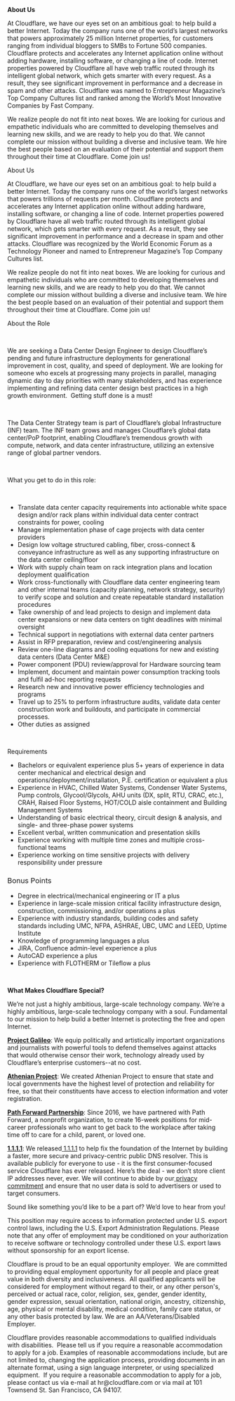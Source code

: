 <div class="content-intro">
	<div><strong>About Us</strong></div>
	<div>
		<p><span style="font-weight: 400;">At Cloudflare, we have our eyes set on an ambitious goal: to help build a better Internet. Today the company runs one of the world’s largest networks that powers approximately 25 million Internet properties, for customers ranging from individual bloggers to SMBs to Fortune 500 companies. Cloudflare protects and accelerates any Internet application online without adding hardware, installing software, or changing a line of code. Internet properties powered by Cloudflare all have web traffic routed through its intelligent global network, which gets smarter with every request. As a result, they see significant improvement in performance and a decrease in spam and other attacks. Cloudflare was named to Entrepreneur Magazine’s Top Company Cultures list and ranked among the World’s Most Innovative Companies by Fast Company.</span><span style="font-weight: 400;">&nbsp;</span></p>
		<p><span style="font-weight: 400;">We realize people do not fit into neat boxes. We are looking for curious and empathetic individuals who are committed to developing themselves and learning new skills, and we are ready to help you do that. We cannot complete our mission without building a diverse and inclusive team. We hire the best people based on an evaluation of their potential and support them throughout their time at Cloudflare. Come join us!&nbsp;</span></p>
	</div>
</div>
<p><span style="font-weight: 400;">About Us</span></p>
<p><span style="font-weight: 400;">At Cloudflare, we have our eyes set on an ambitious goal: to help build a better Internet. Today the company runs one of the world’s largest networks that powers trillions of requests per month. Cloudflare protects and accelerates any Internet application online without adding hardware, installing software, or changing a line of code. Internet properties powered by Cloudflare have all web traffic routed through its intelligent global network, which gets smarter with every request. As a result, they see significant improvement in performance and a decrease in spam and other attacks. Cloudflare was recognized by the World Economic Forum as a Technology Pioneer and named to Entrepreneur Magazine’s Top Company Cultures list.</span></p>
<p><span style="font-weight: 400;">We realize people do not fit into neat boxes. We are looking for curious and empathetic individuals who are committed to developing themselves and learning new skills, and we are ready to help you do that. We cannot complete our mission without building a diverse and inclusive team. We hire the best people based on an evaluation of their potential and support them throughout their time at Cloudflare. Come join us!&nbsp;&nbsp;</span></p>
<p><span style="font-weight: 400;">About the Role</span></p>
<p>&nbsp;</p>
<p><span style="font-weight: 400;">We are seeking a Data Center Design Engineer to design Cloudflare’s pending and future infrastructure deployments for generational improvement in cost, quality, and speed of deployment. We are looking for someone who excels at progressing many projects in parallel, managing dynamic day to day priorities with many stakeholders, and has experience implementing and refining data center design best practices in a high growth environment.&nbsp; Getting stuff done is a must!</span></p>
<p>&nbsp;</p>
<p><span style="font-weight: 400;">The Data Center Strategy team is part of Cloudflare’s global Infrastructure (INF) team. The INF team grows and manages Cloudflare’s global data center/PoP footprint, enabling Cloudflare’s tremendous growth with compute, network, and data center infrastructure, utilizing an extensive range of global partner vendors.&nbsp;&nbsp;</span></p>
<p>&nbsp;</p>
<p><span style="font-weight: 400;">What you get to do in this role:</span></p>
<p>&nbsp;</p>
<ul>
	<li style="font-weight: 400;"><span style="font-weight: 400;">Translate data center capacity requirements into actionable white space design and/or rack plans within individual data center contract constraints for power, cooling</span></li>
	<li style="font-weight: 400;"><span style="font-weight: 400;">Manage implementation phase of cage projects with data center providers</span></li>
	<li style="font-weight: 400;"><span style="font-weight: 400;">Design low voltage structured cabling, fiber, cross-connect &amp; conveyance infrastructure as well as any supporting infrastructure on the data center ceiling/floor</span></li>
	<li style="font-weight: 400;"><span style="font-weight: 400;">Work with supply chain team on rack integration plans and location deployment qualification</span></li>
	<li style="font-weight: 400;"><span style="font-weight: 400;">Work cross-functionally with Cloudflare data center engineering team and other internal teams (capacity planning, network strategy, security) to verify scope and solution and create repeatable standard installation procedures</span></li>
	<li style="font-weight: 400;"><span style="font-weight: 400;">Take ownership of and lead projects to design and implement data center expansions or new data centers on tight deadlines with minimal oversight&nbsp;</span></li>
	<li style="font-weight: 400;"><span style="font-weight: 400;">Technical support in negotiations with external data center partners</span></li>
	<li style="font-weight: 400;"><span style="font-weight: 400;">Assist in RFP preparation, review and cost/engineering analysis</span></li>
	<li style="font-weight: 400;"><span style="font-weight: 400;">Review one-line diagrams and cooling equations for new and existing data centers (Data Center M&amp;E)</span></li>
	<li style="font-weight: 400;"><span style="font-weight: 400;">Power component (PDU) review/approval for Hardware sourcing team</span></li>
	<li style="font-weight: 400;"><span style="font-weight: 400;">Implement, document and maintain power consumption tracking tools and fulfil ad-hoc reporting requests</span></li>
	<li style="font-weight: 400;"><span style="font-weight: 400;">Research new and innovative power efficiency technologies and programs</span></li>
	<li style="font-weight: 400;"><span style="font-weight: 400;">Travel up to 25% to perform infrastructure audits, validate data center construction work and buildouts, and participate in commercial processes.</span></li>
	<li style="font-weight: 400;"><span style="font-weight: 400;">Other duties as assigned</span></li>
</ul>
<p>&nbsp;</p>
<p><span style="font-weight: 400;">Requirements</span></p>
<ul>
	<li style="font-weight: 400;"><span style="font-weight: 400;">Bachelors or equivalent experience plus 5+ years of experience in data center mechanical and electrical design and operations/deployment/installation, P.E. certification or equivalent a plus</span></li>
	<li style="font-weight: 400;"><span style="font-weight: 400;">Experience in HVAC, Chilled Water Systems, Condenser Water Systems, Pump controls, Glycool/Glycols, AHU units (DX, split, RTU, CRAC, etc.), CRAH, Raised Floor Systems, HOT/COLD aisle containment and Building Management Systems</span></li>
	<li style="font-weight: 400;"><span style="font-weight: 400;">Understanding of basic electrical theory, circuit design &amp; analysis, and single- and three-phase power systems</span></li>
	<li style="font-weight: 400;"><span style="font-weight: 400;">Excellent verbal, written communication and presentation skills</span></li>
	<li style="font-weight: 400;"><span style="font-weight: 400;">Experience working with multiple time zones and multiple cross-functional teams</span></li>
	<li style="font-weight: 400;"><span style="font-weight: 400;">Experience working on time sensitive projects with delivery responsibility under pressure</span></li>
</ul>
<h3><span style="font-weight: 400;">Bonus Points</span></h3>
<ul>
	<li style="font-weight: 400;"><span style="font-weight: 400;">Degree in electrical/mechanical engineering or IT a plus</span></li>
	<li style="font-weight: 400;"><span style="font-weight: 400;">Experience in large-scale mission critical facility infrastructure design, construction, commissioning, and/or operations a plus</span></li>
	<li style="font-weight: 400;"><span style="font-weight: 400;">Experience with industry standards, building codes and safety standards including UMC, NFPA, ASHRAE, UBC, UMC and LEED, Uptime Institute</span></li>
	<li style="font-weight: 400;"><span style="font-weight: 400;">Knowledge of programming languages a plus</span></li>
	<li style="font-weight: 400;"><span style="font-weight: 400;">JIRA, Confluence admin-level experience a plus</span></li>
	<li style="font-weight: 400;"><span style="font-weight: 400;">AutoCAD experience a plus</span></li>
	<li style="font-weight: 400;"><span style="font-weight: 400;">Experience with FLOTHERM or Tileflow a plus</span></li>
</ul>
<p>&nbsp;</p>
<div class="content-conclusion">
	<p><strong>What Makes Cloudflare Special?</strong></p>
	<p><span style="font-weight: 400;">We’re not just a highly ambitious, large-scale technology company. We’re a highly ambitious, large-scale technology company with a soul. Fundamental to our mission to help build a better Internet is protecting the free and open Internet.</span></p>
	<p><a href="https://blog.cloudflare.com/protecting-free-expression-online/"><strong>Project Galileo</strong></a><span style="font-weight: 400;">: We equip politically and artistically important organizations and journalists with powerful tools to defend themselves against attacks that would otherwise censor their work, technology already used by Cloudflare’s enterprise customers--at no cost.</span></p>
	<p><strong><a href="https://www.cloudflare.com/athenian/">Athenian Project</a></strong><span style="font-weight: 400;">: We created Athenian Project to ensure that state and local governments have the highest level of protection and reliability for free, so that their constituents have access to election information and voter registration.</span></p>
	<p><a href="https://blog.cloudflare.com/tag/path-forward/"><strong>Path Forward Partnership</strong></a><span style="font-weight: 400;">: Since 2016, we have partnered with Path Forward, a nonprofit organization, to create 16-week positions for mid-career professionals who want to get back to the workplace after taking time off to care for a child, parent, or loved one.</span></p>
	<p><a href="https://1.1.1.1/"><strong>1.1.1.1</strong></a><span style="font-weight: 400;">: We released</span><a href="https://1.1.1.1/"> <span style="font-weight: 400;">1.1.1.1</span></a><span style="font-weight: 400;"> to help fix the foundation of the Internet by building a faster, more secure and privacy-centric public DNS resolver. This is available publicly for everyone to use - it is the first consumer-focused service Cloudflare has ever released. Here’s the deal - we don’t store client IP addresses never, ever. We will continue to abide by our</span><a href="https://developers.cloudflare.com/1.1.1.1/privacy/public-dns-resolver"> privacy commitment</a><span style="font-weight: 400;"> and ensure that no user data is sold to advertisers or used to target consumers.</span></p>
	<p><span style="font-weight: 400;">Sound like something you’d like to be a part of? We’d love to hear from you!</span></p>
	<p><span style="font-weight: 400;">This position may require access to information protected under U.S. export control laws, including the U.S. Export Administration Regulations. Please note that any offer of employment may be conditioned on your authorization to receive software or technology controlled under these U.S. export laws without sponsorship for an export license.</span></p>
	<p><span style="font-weight: 400;">Cloudflare is proud to be an equal opportunity employer. &nbsp;We are committed to providing equal employment opportunity for all people and place great value in both diversity and inclusiveness. &nbsp;All qualified applicants will be considered for employment without regard to their, or any other person's, perceived or actual</span> <span style="font-weight: 400;">race, color, religion, sex, gender, gender identity, gender expression, sexual orientation, national origin, ancestry, citizenship, age, physical or mental disability, medical condition, family care status, or any other basis protected by law. </span><span style="font-weight: 400;">We are an AA/Veterans/Disabled Employer.</span></p>
	<p><span style="font-weight: 400;">Cloudflare provides reasonable accommodations to qualified individuals with disabilities. &nbsp;Please tell us if you require a reasonable accommodation to apply for a job. Examples of reasonable accommodations include, but are not limited to, changing the application process, providing documents in an alternate format, using a sign language interpreter, or using specialized equipment. &nbsp;If you require a reasonable accommodation to apply for a job, please contact us via e-mail at </span><span style="font-weight: 400;">hr@cloudflare.com</span><span style="font-weight: 400;"> or via mail at 101 Townsend St. San Francisco, CA 94107.</span></p>
</div>